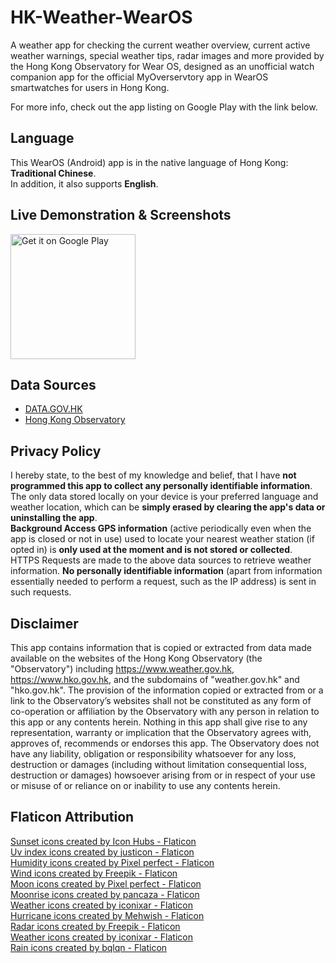 # HK-Weather-WearOS
A weather app for checking the current weather overview, current active weather warnings, special weather tips, radar images and more provided by the Hong Kong Observatory for Wear OS, designed as an unofficial watch companion app for the official MyOverservtory app in WearOS smartwatches for users in Hong Kong.

For more info, check out the app listing on Google Play with the link below.

## Language
This WearOS (Android) app is in the native language of Hong Kong: **Traditional Chinese**.<br>
In addition, it also supports **English**.

## Live Demonstration & Screenshots
<a href='https://play.google.com/store/apps/details?id=com.loohp.hkweatherwarnings&utm_source=GitHub-Repo&pcampaignid=pcampaignidMKT-Other-global-all-co-prtnr-py-PartBadge-Mar2515-1'><img alt='Get it on Google Play' src='https://play.google.com/intl/en_us/badges/static/images/badges/en_badge_web_generic.png' width="200"/></a>

## Data Sources
- [DATA.GOV.HK](https://data.gov.hk)
- [Hong Kong Observatory](https://www.hko.gov.hk)

## Privacy Policy
I hereby state, to the best of my knowledge and belief, that I have **not programmed this app to collect any personally identifiable information**.<br>
The only data stored locally on your device is your preferred language and weather location, which can be **simply erased by clearing the app's data or uninstalling the app**.<br>
**Background Access GPS information** (active periodically even when the app is closed or not in use) used to locate your nearest weather station (if opted in) is **only used at the moment and is not stored or collected**.<br>
HTTPS Requests are made to the above data sources to retrieve weather information. **No personally identifiable information** (apart from information essentially needed to perform a request, such as the IP address) is sent in such requests.

## Disclaimer
This app contains information that is copied or extracted from data made available on the websites of the Hong Kong Observatory (the "Observatory") including https://www.weather.gov.hk, https://www.hko.gov.hk, and the subdomains of "weather.gov.hk" and "hko.gov.hk". The provision of the information copied or extracted from or a link to the Observatory’s websites shall not be constituted as any form of co-operation or affiliation by the Observatory with any person in relation to this app or any contents herein. Nothing in this app shall give rise to any representation, warranty or implication that the Observatory agrees with, approves of, recommends or endorses this app. The Observatory does not have any liability, obligation or responsibility whatsoever for any loss, destruction or damages (including without limitation consequential loss, destruction or damages) howsoever arising from or in respect of your use or misuse of or reliance on or inability to use any contents herein.

## Flaticon Attribution
<a href="https://www.flaticon.com/free-icons/sunset" title="sunset icons">Sunset icons created by Icon Hubs - Flaticon</a><br>
<a href="https://www.flaticon.com/free-icons/uv-index" title="uv index icons">Uv index icons created by justicon - Flaticon</a><br>
<a href="https://www.flaticon.com/free-icons/humidity" title="humidity icons">Humidity icons created by Pixel perfect - Flaticon</a></br>
<a href="https://www.flaticon.com/free-icons/wind" title="wind icons">Wind icons created by Freepik - Flaticon</a><br>
<a href="https://www.flaticon.com/free-icons/moon" title="moon icons">Moon icons created by Pixel perfect - Flaticon</a><br>
<a href="https://www.flaticon.com/free-icons/moonrise" title="moonrise icons">Moonrise icons created by pancaza - Flaticon</a><br>
<a href="https://www.flaticon.com/free-icons/weather" title="weather icons">Weather icons created by iconixar - Flaticon</a><br>
<a href="https://www.flaticon.com/free-icons/hurricane" title="hurricane icons">Hurricane icons created by Mehwish - Flaticon</a><br>
<a href="https://www.flaticon.com/free-icons/radar" title="radar icons">Radar icons created by Freepik - Flaticon</a><br>
<a href="https://www.flaticon.com/free-icons/weather" title="weather icons">Weather icons created by iconixar - Flaticon</a><br>
<a href="https://www.flaticon.com/free-icons/rain" title="rain icons">Rain icons created by bqlqn - Flaticon</a>
